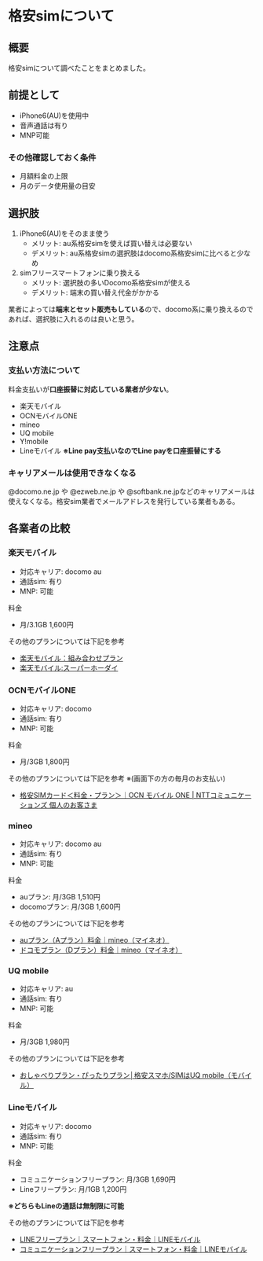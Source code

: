 # 格安simについて

## 概要

格安simについて調べたことをまとめました。

## 前提として

- iPhone6(AU)を使用中
- 音声通話は有り
- MNP可能

### その他確認しておく条件

- 月額料金の上限
- 月のデータ使用量の目安

## 選択肢

1. iPhone6(AU)をそのまま使う
    - メリット: au系格安simを使えば買い替えは必要ない
    - デメリット: au系格安simの選択肢はdocomo系格安simに比べると少なめ
2. simフリースマートフォンに乗り換える
    - メリット: 選択肢の多いDocomo系格安simが使える
    - デメリット: 端末の買い替え代金がかかる

業者によっては**端末とセット販売もしている**ので、docomo系に乗り換えるのであれば、選択肢に入れるのは良いと思う。

## 注意点

### 支払い方法について

料金支払いが**口座振替に対応している業者が少ない**。

- 楽天モバイル
- OCNモバイルONE
- mineo
- UQ mobile
- Y!mobile
- Lineモバイル **※Line pay支払いなのでLine payを口座振替にする**

### キャリアメールは使用できなくなる

@docomo.ne.jp や @ezweb.ne.jp や @softbank.ne.jpなどのキャリアメールは使えなくなる。格安sim業者でメールアドレスを発行している業者もある。

## 各業者の比較

### 楽天モバイル

- 対応キャリア: docomo au
- 通話sim: 有り
- MNP: 可能

料金

- 月/3.1GB 1,600円

その他のプランについては下記を参考

- [楽天モバイル：組み合わせプラン](https://mobile.rakuten.co.jp/fee/alacarte/)
- [楽天モバイル:スーパーホーダイ](https://mobile.rakuten.co.jp/fee/super_hodai/?l-id=top_pc_super_hodai)


### OCNモバイルONE

- 対応キャリア: docomo
- 通話sim: 有り
- MNP: 可能

料金

- 月/3GB 1,800円

その他のプランについては下記を参考 ※(画面下の方の毎月のお支払い)

- [格安SIMカード＜料金・プラン＞｜OCN モバイル ONE | NTTコミュニケーションズ 個人のお客さま](https://www.ntt.com/personal/services/mobile/one/sim.html)

### mineo

- 対応キャリア: docomo au
- 通話sim: 有り
- MNP: 可能

料金

- auプラン: 月/3GB 1,510円
- docomoプラン: 月/3GB 1,600円

その他のプランについては下記を参考

- [auプラン（Aプラン）料金｜mineo（マイネオ）](https://mineo.jp/charge/)
- [ドコモプラン（Dプラン）料金｜mineo（マイネオ）](https://mineo.jp/charge/docomo/)

### UQ mobile

- 対応キャリア: au
- 通話sim: 有り
- MNP: 可能

料金

- 月/3GB 1,980円

その他のプランについては下記を参考

- [おしゃべりプラン・ぴったりプラン│格安スマホ/SIMはUQ mobile（モバイル）](https://www.uqwimax.jp/plan/mobile/talk/)

### Lineモバイル

- 対応キャリア: docomo
- 通話sim: 有り
- MNP: 可能

料金

- コミュニケーションフリープラン: 月/3GB 1,690円
- Lineフリープラン: 月/1GB 1,200円

**※どちらもLineの通話は無制限に可能**

その他のプランについては下記を参考

- [LINEフリープラン｜スマートフォン・料金｜LINEモバイル](https://mobile.line.me/plan/line-free/)
- [コミュニケーションフリープラン｜スマートフォン・料金｜LINEモバイル](https://mobile.line.me/plan/communication-free/)

